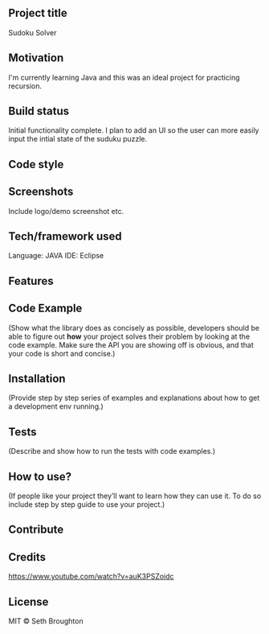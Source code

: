 ## Project title
Sudoku Solver

## Motivation
I'm currently learning Java and this was an ideal project for practicing recursion.    

## Build status
Initial functionality complete.  I plan to add an UI so the user can more easily input the intial state of the suduku puzzle.  

## Code style

 
## Screenshots
Include logo/demo screenshot etc.

## Tech/framework used
Language: JAVA
IDE: Eclipse

## Features


## Code Example
(Show what the library does as concisely as possible, developers should be able to figure out **how** your project solves their problem by looking at the code example. Make sure the API you are showing off is obvious, and that your code is short and concise.)

## Installation
(Provide step by step series of examples and explanations about how to get a development env running.)

## Tests
(Describe and show how to run the tests with code examples.)

## How to use?
(If people like your project they’ll want to learn how they can use it. To do so include step by step guide to use your project.)

## Contribute


## Credits
https://www.youtube.com/watch?v=auK3PSZoidc

## License
MIT © Seth Broughton


